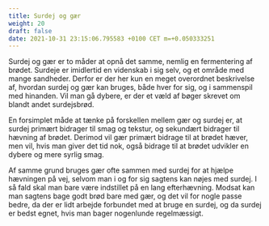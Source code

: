 ```yaml
---
title: Surdej og gær
weight: 20
draft: false
date: 2021-10-31 23:15:06.795583 +0100 CET m=+0.050333251
---
```



Surdej og gær er to måder at opnå det samme, nemlig en fermentering af
brødet. Surdeje er imidlertid en videnskab i sig selv, og et område med
mange sandheder. Derfor er der her kun en meget overordnet beskrivelse
af, hvordan surdej og gær kan bruges, både hver for sig, og i sammenspil
med hinanden. Vil man gå dybere, er der et væld af bøger skrevet om
blandt andet surdejsbrød.

En forsimplet måde at tænke på forskellen mellem gær og surdej er, at
surdej primært bidrager til smag og tekstur, og sekundært bidrager til
hævning af brødet. Derimod vil gær primært bidrage til at brødet hæver,
men vil, hvis man giver det tid nok, også bidrage til at brødet udvikler
en dybere og mere syrlig smag.

Af samme grund bruges gær ofte sammen med surdej for at hjælpe hævningen
på vej, selvom man i og for sig sagtens kan nøjes med surdej. I så fald
skal man bare være indstillet på en lang efterhævning. Modsat kan man
sagtens bage godt brød bare med gær, og det vil for nogle passe bedre,
da der er lidt arbejde forbundet med at bruge en surdej, og da surdej er
bedst egnet, hvis man bager nogenlunde regelmæssigt.

